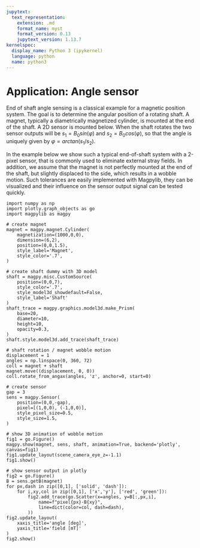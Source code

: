 ```yaml
---
jupytext:
  text_representation:
    extension: .md
    format_name: myst
    format_version: 0.13
    jupytext_version: 1.13.7
kernelspec:
  display_name: Python 3 (ipykernel)
  language: python
  name: python3
---
```


# Application: Angle sensor

End of shaft angle sensing is a classical example for a magnetic position system. The goal is to determine the angular position of a rotating shaft. A magnet, typically a diametrically magnetized cylinder, is mounted at the end of the shaft. A 2D sensor is mounted below. When the shaft rotates the two sensor outputs will be $s_1=B_0 sin(\varphi)$ and $s_2=B_0 cos(\varphi)$, so that the angle is uniquely given by $\varphi = arctan(s_1/s_2)$.

In the example below we show such a typical end-of-shaft system with a 2-pixel sensor, that is commonly used to eliminate external stray fields. In addition, we assume that the magnet is not perfectly mounted at the end of the shaft, but slightly displaced to the side, which results in a wobble motion. Such tolerances are easily implemented with Magpylib, they can be visualized and their influence on the sensor output signal can be tested quickly.

```{code-cell} ipython3
import numpy as np
import plotly.graph_objects as go
import magpylib as magpy

# create magnet
magnet = magpy.magnet.Cylinder(
    magnetization=(1000,0,0),
    dimension=(6,2),
    position=(0,0,1.5),
    style_label='Magnet',
    style_color='.7',
)

# create shaft dummy with 3D model
shaft = magpy.misc.CustomSource(
    position=(0,0,7),
    style_color='.7',
    style_model3d_showdefault=False,
    style_label='Shaft'
)
shaft_trace = magpy.graphics.model3d.make_Prism(
    base=20,
    diameter=10,
    height=10,
    opacity=0.3,
)
shaft.style.model3d.add_trace(shaft_trace)

# shaft rotation / magnet wobble motion
displacement = 1
angles = np.linspace(0, 360, 72)
coll = magnet + shaft
magnet.move((displacement, 0, 0))
coll.rotate_from_angax(angles, 'z', anchor=0, start=0)

# create sensor
gap = 3
sens = magpy.Sensor(
    position=(0,0,-gap),
    pixel=[(1,0,0), (-1,0,0)],
    style_pixel_size=0.5,
    style_size=1.5,
)

# show 3D animation of wobble motion
fig1 = go.Figure()
magpy.show(magnet, sens, shaft, animation=True, backend='plotly', canvas=fig1)
fig1.update_layout(scene_camera_eye_z=-1.1)
fig1.show()

# show sensor output in plotly
fig2 = go.Figure()
B = sens.getB(magnet)
for px,dash in zip([0,1], ['solid', 'dash']):
    for i,xy,col in zip([0,1], ['x','y'], ['red', 'green']):
        fig2.add_trace(go.Scatter(x=angles, y=B[:,px,i],
            name=f"pixel{px}-B{xy}",
            line=dict(color=col, dash=dash),
        ))
fig2.update_layout(
    xaxis_title='angle [deg]',
    yaxis_title='field [mT]'
)
fig2.show()
```
